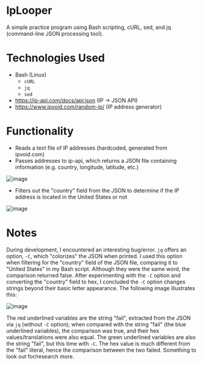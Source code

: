 # IpLooper
A simple practice program using Bash scripting, cURL, sed, and jq (command-line JSON processing tool).

# Technologies Used
* Bash (Linux)
   * `cURL`
   * `jq`
   * `sed`
* https://ip-api.com/docs/api:json (IP -> JSON API)
* https://www.ipvoid.com/random-ip/ (IP address generator)

# Functionality
* Reads a text file of IP addresses (hardcoded, generated from ipvoid.com)
* Passes addresses to ip-api, which returns a JSON file containing information (e.g. country, longitude, latitude, etc.)
  
![image](https://github.com/JustATangMan/IpLooper/assets/45743962/161bafbd-1a23-46b3-827c-f81d2b3ccce6)
  
* Filters out the "country" field from the JSON to determine if the IP address is located in the United States or not
  
![image](https://github.com/JustATangMan/IpLooper/assets/45743962/831bb953-d8f9-4a7e-86ec-80df9834cd0a)
  
# Notes
During development, I encountered an interesting bug/error. `jq` offers an option, `-C`, which "colorizes" the JSON when printed. I used this option when filtering for 
the "country" field of the JSON file, comparing it to "United States" in my Bash script.
Although they were the same word, the comparison returned false. After experimenting with the `-C` option and converting the "country" field to hex, I concluded the `-C` 
option changes strings beyond their basic letter appearance. The following image illustrates this:
  
![image](https://github.com/JustATangMan/IpLooper/assets/45743962/7bcfce7f-434f-49c3-a225-1218de0d1ef9)
  
The red underlined variables are the string "fail", extracted from the JSON via `jq` (without `-C` option); when compared with the string "fail" 
(the blue underlined variables), the comparison was true, and their hex values/translations were also equal.
The green underlined variables are also the string "fail", but this time with `-C`. The hex value is much different from the "fail" literal, hence the 
comparison between the two failed. 
Something to look out for/research more.
